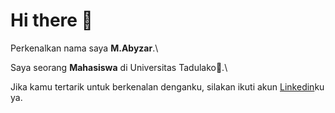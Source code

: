 # Hi there 👋

Perkenalkan nama saya **M.Abyzar**.\

Saya seorang **Mahasiswa** di Universitas Tadulako🔭.\

Jika kamu tertarik untuk berkenalan denganku, silakan ikuti akun [Linkedin](https://www.linkedin.com/in/m-abyzar-824121193/)ku ya.

<!--
**Abyzzz/Abyzzz** is a ✨ _special_ ✨ repository because its `README.md` (this file) appears on your GitHub profile.

Here are some ideas to get you started:

- 🔭 I’m currently working on ...
- 🌱 I’m currently learning ...
- 👯 I’m looking to collaborate on ...
- 🤔 I’m looking for help with ...
- 💬 Ask me about ...
- 📫 How to reach me: ...
- 😄 Pronouns: ...
- ⚡ Fun fact: ...
-->
